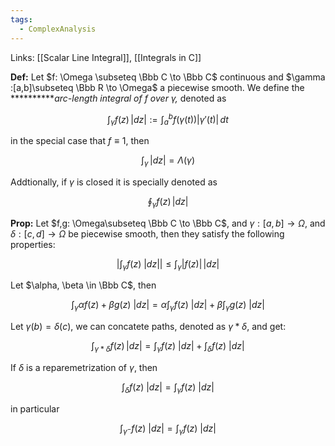 ```yaml
---
tags:
  - ComplexAnalysis
---
```

Links: [[Scalar Line Integral]], [[Integrals in C]]

**********Def:********** Let $f: \Omega \subseteq \Bbb C \to \Bbb C$ continuous and $\gamma :[a,b]\subseteq \Bbb R \to \Omega$ a piecewise smooth. We define the **********_arc-length integral of $f$ over $\gamma$,_ denoted as

$$ \int_\gamma f(z) \, |dz| := \int_a^b f(\gamma(t)) |\gamma'(t)|\, dt $$

in the special case that $f \equiv 1$, then

$$ \int_\gamma \, |dz| = \Lambda(\gamma) $$

Addtionally, if $\gamma$ is closed it is specially denoted as

$$ \oint_\gamma f(z) \, |dz| $$

************Prop:************ Let $f,g: \Omega\subseteq \Bbb C \to \Bbb C$, and $\gamma:[a,b] \to \Omega$, and $\delta:[c,d] \to \Omega$ be piecewise smooth, then they satisfy the following properties:

$$ \left|\int_\gamma f(z) \ |dz|\right| \le \int_\gamma|f(z)| \, |dz| $$

Let $\alpha, \beta \in \Bbb C$, then

$$ \int_\gamma \alpha f(z) +\beta g(z)\ |dz| = \alpha \int_\gamma f(z) \ |dz| + \beta \int_\gamma g(z) \ |dz| $$

Let $\gamma(b) = \delta (c)$, we can concatete paths, denoted as $\gamma * \delta$, and get:

$$ \int_{\gamma * \delta} f(z) \, |dz| = \int_\gamma f(z) \ |dz|+ \int_\delta f(z) \ |dz| $$

If $\delta$ is a reparemetrization of $\gamma$, then

$$ \int_\delta f(z) \ |dz| = \int_\gamma f(z) \ |dz| $$

in particular

$$ \int_{\gamma^-} f(z) \ |dz| = \int_\gamma f(z) \ |dz| $$